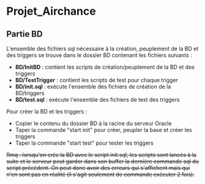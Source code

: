 # Projet_Airchance

## Partie BD

L'ensemble des fichiers sql nécessaire à la création, peuplement de la BD et des triggers se trouve dans le dossier BD contenant les fichiers suivants :

- **BD/InitBD** : contient les scripts de création/peuplement de la BD et des triggers
- **BD/TestTrigger** : contient les scripts de test pour chaque trigger
- **BD/init.sql** : exécute l'ensemble des fichiers de création de la BD/triggers
- **BD/test.sql** : exécute l'ensemble des fichiers de test des triggers

Pour créer la BD et les triggers :
- Copier le contenu du dossier BD à la racine du serveur Oracle
- Taper la commande "start init" pour créer, peupler la base et créer les triggers
- Taper la commande "start test" pour tester les triggers

~~Rmq : lorsqu'on crée la BD avec le script init.sql, les scripts sont lancés à la suite et le serveur peut garder dans son buffer la dernière commande sql du script précédent. On peut donc avoir des erreurs qui s'affichent mais qui n'en sont pas en réalité (il s'agit seulement de commande exécuter 2 fois).~~